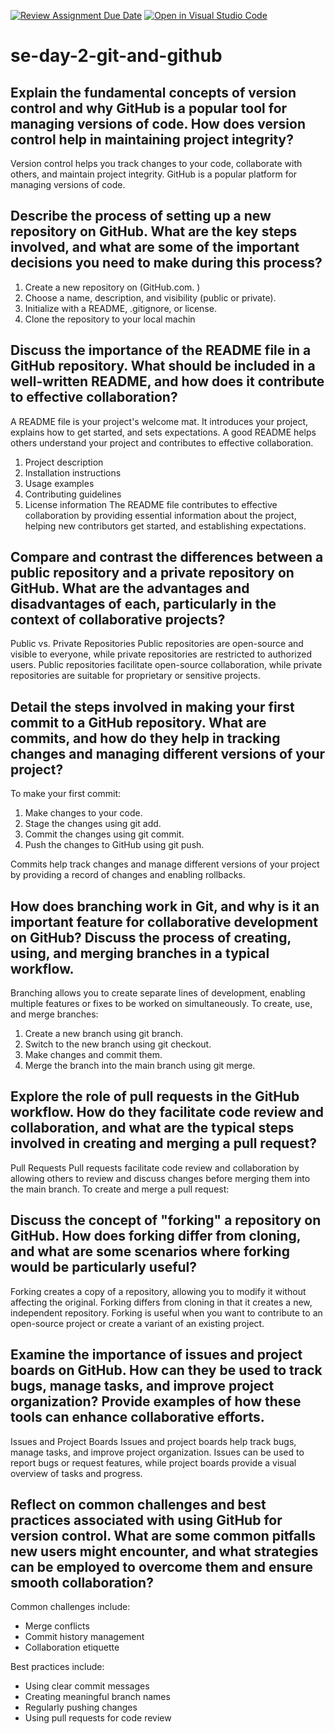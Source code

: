 [![Review Assignment Due Date](https://classroom.github.com/assets/deadline-readme-button-22041afd0340ce965d47ae6ef1cefeee28c7c493a6346c4f15d667ab976d596c.svg)](https://classroom.github.com/a/8wgCKhpZ)
[![Open in Visual Studio Code](https://classroom.github.com/assets/open-in-vscode-2e0aaae1b6195c2367325f4f02e2d04e9abb55f0b24a779b69b11b9e10269abc.svg)](https://classroom.github.com/online_ide?assignment_repo_id=19002392&assignment_repo_type=AssignmentRepo)
# se-day-2-git-and-github
## Explain the fundamental concepts of version control and why GitHub is a popular tool for managing versions of code. How does version control help in maintaining project integrity?
Version control helps you track changes to your code, collaborate with others, and maintain project integrity. GitHub is a popular platform for managing versions of code.


## Describe the process of setting up a new repository on GitHub. What are the key steps involved, and what are some of the important decisions you need to make during this process?
1. Create a new repository on (GitHub.com.
)
2. Choose a name, description, and visibility (public or private).
3. Initialize with a README, .gitignore, or license.
4. Clone the repository to your local machin
   
## Discuss the importance of the README file in a GitHub repository. What should be included in a well-written README, and how does it contribute to effective collaboration?
A README file is your project's welcome mat. It introduces your project, explains how to get started, and sets expectations. A good README helps others understand your project and contributes to effective collaboration.
1. Project description
2. Installation instructions
3. Usage examples
4. Contributing guidelines
5. License information
The README file contributes to effective collaboration by providing essential information about the project, helping new contributors get started, and establishing expectations.


## Compare and contrast the differences between a public repository and a private repository on GitHub. What are the advantages and disadvantages of each, particularly in the context of collaborative projects?
Public vs. Private Repositories
Public repositories are open-source and visible to everyone, while private repositories are restricted to authorized users. Public repositories facilitate open-source collaboration, while private repositories are suitable for proprietary or sensitive projects.

## Detail the steps involved in making your first commit to a GitHub repository. What are commits, and how do they help in tracking changes and managing different versions of your project?
To make your first commit:
1. Make changes to your code.
2. Stage the changes using git add.
3. Commit the changes using git commit.
4. Push the changes to GitHub using git push.

Commits help track changes and manage different versions of your project by providing a record of changes and enabling rollbacks.

## How does branching work in Git, and why is it an important feature for collaborative development on GitHub? Discuss the process of creating, using, and merging branches in a typical workflow.
Branching allows you to create separate lines of development, enabling multiple features or fixes to be worked on simultaneously. To create, use, and merge branches:

1. Create a new branch using git branch.
2. Switch to the new branch using git checkout.
3. Make changes and commit them.
4. Merge the branch into the main branch using git merge.


## Explore the role of pull requests in the GitHub workflow. How do they facilitate code review and collaboration, and what are the typical steps involved in creating and merging a pull request?
Pull Requests
Pull requests facilitate code review and collaboration by allowing others to review and discuss changes before merging them into the main branch. To create and merge a pull request:


## Discuss the concept of "forking" a repository on GitHub. How does forking differ from cloning, and what are some scenarios where forking would be particularly useful?
Forking creates a copy of a repository, allowing you to modify it without affecting the original. Forking differs from cloning in that it creates a new, independent repository. Forking is useful when you want to contribute to an open-source project or create a variant of an existing project.

## Examine the importance of issues and project boards on GitHub. How can they be used to track bugs, manage tasks, and improve project organization? Provide examples of how these tools can enhance collaborative efforts.
Issues and Project Boards
Issues and project boards help track bugs, manage tasks, and improve project organization. Issues can be used to report bugs or request features, while project boards provide a visual overview of tasks and progress.


## Reflect on common challenges and best practices associated with using GitHub for version control. What are some common pitfalls new users might encounter, and what strategies can be employed to overcome them and ensure smooth collaboration?
Common challenges include:
- Merge conflicts
- Commit history management
- Collaboration etiquette

Best practices include:
- Using clear commit messages
- Creating meaningful branch names
- Regularly pushing changes
- Using pull requests for code review
